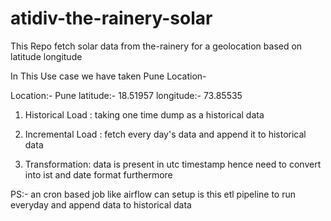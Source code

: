 # atidiv-the-rainery-solar

This Repo fetch solar data from the-rainery for a geolocation based on latitude	longitude

In This Use case we have taken Pune Location-

Location:- Pune
latitude:- 18.51957
longitude:- 73.85535

1) Historical Load : taking one time dump as a historical data

2) Incremental Load : fetch every day's data and append it to historical data

3) Transformation: data is present in utc timestamp hence need to convert into ist and date format furthermore

PS:- an cron based job like airflow can setup is this etl pipeline to run everyday and append data to historical data
